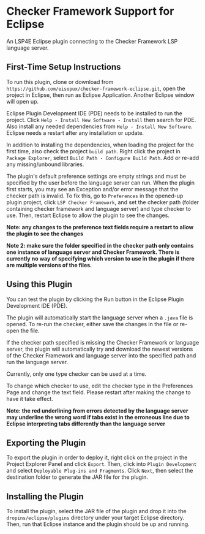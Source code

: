 # Checker Framework Support for Eclipse

An LSP4E Eclipse plugin connecting to the Checker Framework LSP language server.

## First-Time Setup Instructions

To run this plugin, clone or download from
`https://github.com/eisopux/checker-framework-eclipse.git`, open the project in
Eclipse, then run as Eclipse Application. Another Eclipse window will open up.

Eclipse Plugin Development IDE (PDE) needs to be installed to run the project.
Click `Help - Install New Software - Install` then search for PDE. Also install
any needed dependencies from `Help - Install New Software`. Eclipse needs a
restart after any installation or update.

In addition to installing the dependencies, when loading the project for the
first time, also check the project `build path`. Right click the project in
`Package Explorer`, select `Build Path - Configure Build Path`. Add or re-add
any missing/unbound libraries.

The plugin's default preference settings are empty strings and must be specified
by the user before the language server can run. When the plugin first starts,
you may see an Exception and/or error message that the checker path is invalid.
To fix this, go to `Preferences` in the opened-up plugin project, click `LSP
Checker Framework`, and set the checker path (folder containing checker
framework and language server) and type checker to use. Then, restart Eclipse to
allow the plugin to see the changes.

**Note: any changes to the preference text fields require a restart to allow the
plugin to see the changes**

**Note 2: make sure the folder specified in the checker path only contains one
instance of language server and Checker Framework. There is currently no way of
specifying which version to use in the plugin if there are multiple versions of
the files.**

## Using this Plugin

You can test the plugin by clicking the Run button in the Eclipse Plugin
Development IDE (PDE).

The plugin will automatically start the language server when a `.java` file is
opened. To re-run the checker, either save the changes in the file or re-open
the file.

If the checker path specified is missing the Checker Framework or language
server, the plugin will automatically try and download the newest versions of
the Checker Framework and language server into the specified path and run the
language server.

Currently, only one type checker can be used at a time.

To change which checker to use, edit the checker type in the Preferences Page
and change the text field. Please restart after making the change to have it
take effect.

**Note: the red underlining from errors detected by the language server may
underline the wrong word if tabs exist in the erroneous line due to Eclipse
interpreting tabs differently than the language server**

## Exporting the Plugin

To export the plugin in order to deploy it, right click on the project in the
Project Explorer Panel and click `Export`. Then, click into `Plugin Development`
and select `Deployable Plug-ins and Fragments`. Click `Next`, then select the
destination folder to generate the JAR file for the plugin.

## Installing the Plugin

To install the plugin, select the JAR file of the plugin and drop it into the
`dropins/eclipse/plugins` directory under your target Eclipse directory. Then,
run that Eclipse instance and the plugin should be up and running.
